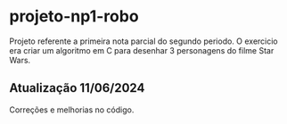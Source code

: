 # projeto-np1-robo

Projeto referente a primeira nota parcial do segundo periodo. O exercicio era criar um algoritmo em C para desenhar 3 personagens do filme Star Wars.

## Atualização 11/06/2024

Correções e melhorias no código.
